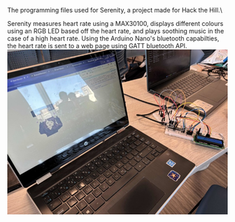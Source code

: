 The programming files used for Serenity, a project made for Hack the Hill.\

Serenity measures heart rate using a MAX30100, displays different colours using an RGB LED based off the heart rate, and plays soothing music in the case of a high heart rate. Using the Arduino Nano's bluetooth capabilties, the heart rate is sent to a web page using GATT bluetooth API.
<img src="./images/serenity.jpg"/>